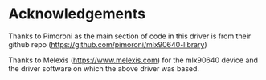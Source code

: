 # Acknowledgements

Thanks to Pimoroni as the main section of code in this driver is from their github repo (https://github.com/pimoroni/mlx90640-library)

Thanks to Melexis (https://www.melexis.com) for the mlx90640 device and the driver software on which the above driver was based.
